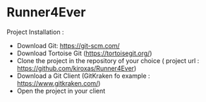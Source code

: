 # Runner4Ever

Project Installation :

- Download Git: https://git-scm.com/
- Download Tortoise Git (https://tortoisegit.org/)
- Clone the project in the repository of your choice ( project url : https://github.com/kiroxas/Runner4Ever)
- Download a Git Client (GitKraken fo example : https://www.gitkraken.com/)
- Open the project in your client
